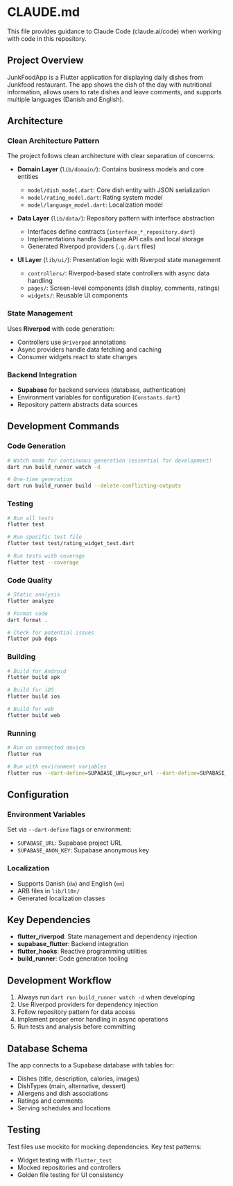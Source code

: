 # CLAUDE.md

This file provides guidance to Claude Code (claude.ai/code) when working with code in this repository.

## Project Overview

JunkFoodApp is a Flutter application for displaying daily dishes from Junkfood restaurant. The app shows the dish of the day with nutritional information, allows users to rate dishes and leave comments, and supports multiple languages (Danish and English).

## Architecture

### Clean Architecture Pattern
The project follows clean architecture with clear separation of concerns:

- **Domain Layer** (`lib/domain/`): Contains business models and core entities
  - `model/dish_model.dart`: Core dish entity with JSON serialization
  - `model/rating_model.dart`: Rating system model
  - `model/language_model.dart`: Localization model

- **Data Layer** (`lib/data/`): Repository pattern with interface abstraction
  - Interfaces define contracts (`interface_*_repository.dart`)
  - Implementations handle Supabase API calls and local storage
  - Generated Riverpod providers (`.g.dart` files)

- **UI Layer** (`lib/ui/`): Presentation logic with Riverpod state management
  - `controllers/`: Riverpod-based state controllers with async data handling
  - `pages/`: Screen-level components (dish display, comments, ratings)
  - `widgets/`: Reusable UI components

### State Management
Uses **Riverpod** with code generation:
- Controllers use `@riverpod` annotations
- Async providers handle data fetching and caching
- Consumer widgets react to state changes

### Backend Integration
- **Supabase** for backend services (database, authentication)
- Environment variables for configuration (`Constants.dart`)
- Repository pattern abstracts data sources

## Development Commands

### Code Generation
```bash
# Watch mode for continuous generation (essential for development)
dart run build_runner watch -d

# One-time generation
dart run build_runner build --delete-conflicting-outputs
```

### Testing
```bash
# Run all tests
flutter test

# Run specific test file
flutter test test/rating_widget_test.dart

# Run tests with coverage
flutter test --coverage
```

### Code Quality
```bash
# Static analysis
flutter analyze

# Format code
dart format .

# Check for potential issues
flutter pub deps
```

### Building
```bash
# Build for Android
flutter build apk

# Build for iOS
flutter build ios

# Build for web
flutter build web
```

### Running
```bash
# Run on connected device
flutter run

# Run with environment variables
flutter run --dart-define=SUPABASE_URL=your_url --dart-define=SUPABASE_ANON_KEY=your_key
```

## Configuration

### Environment Variables
Set via `--dart-define` flags or environment:
- `SUPABASE_URL`: Supabase project URL
- `SUPABASE_ANON_KEY`: Supabase anonymous key

### Localization
- Supports Danish (`da`) and English (`en`)
- ARB files in `lib/l10n/`
- Generated localization classes

## Key Dependencies

- **flutter_riverpod**: State management and dependency injection
- **supabase_flutter**: Backend integration
- **flutter_hooks**: Reactive programming utilities
- **build_runner**: Code generation tooling

## Development Workflow

1. Always run `dart run build_runner watch -d` when developing
2. Use Riverpod providers for dependency injection
3. Follow repository pattern for data access
4. Implement proper error handling in async operations
5. Run tests and analysis before committing

## Database Schema

The app connects to a Supabase database with tables for:
- Dishes (title, description, calories, images)
- DishTypes (main, alternative, dessert)
- Allergens and dish associations
- Ratings and comments
- Serving schedules and locations

## Testing

Test files use mockito for mocking dependencies. Key test patterns:
- Widget testing with `flutter_test`
- Mocked repositories and controllers
- Golden file testing for UI consistency